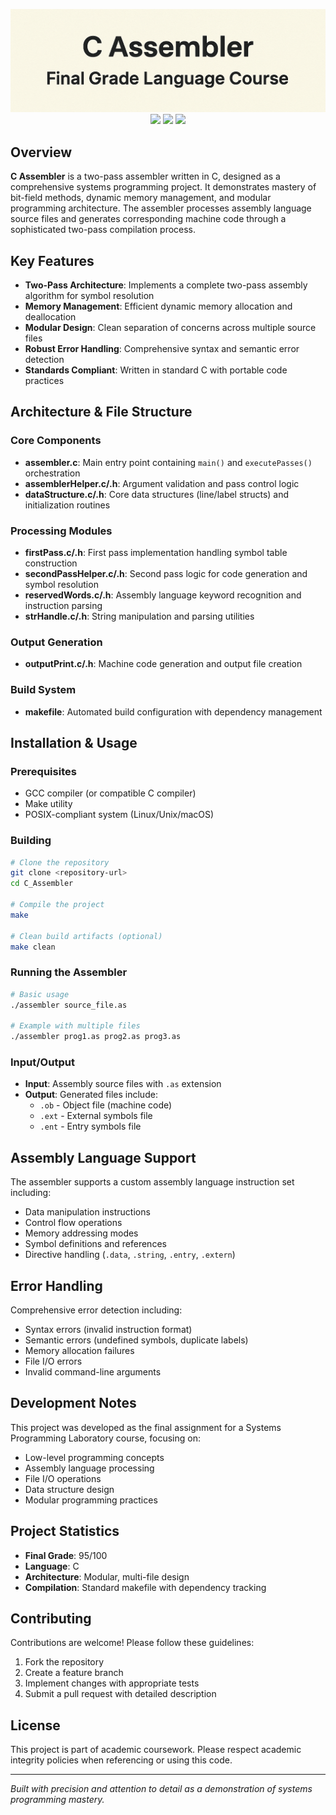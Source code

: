 <p align="center">
  <img src="assets/c-assembler-readme.png" alt="C Assembler Overview" width="600"><br>
  <img src="https://img.shields.io/badge/course-systems_programming_laboratory-lightgrey.svg">
  <img src="https://img.shields.io/badge/language-C-lightgrey.svg">
  <img src="https://img.shields.io/badge/grade-95-blue.svg">
</p>

## Overview
**C Assembler** is a two-pass assembler written in C, designed as a comprehensive systems programming project. It demonstrates mastery of bit-field methods, dynamic memory management, and modular programming architecture. The assembler processes assembly language source files and generates corresponding machine code through a sophisticated two-pass compilation process.

## Key Features
- **Two-Pass Architecture**: Implements a complete two-pass assembly algorithm for symbol resolution
- **Memory Management**: Efficient dynamic memory allocation and deallocation
- **Modular Design**: Clean separation of concerns across multiple source files
- **Robust Error Handling**: Comprehensive syntax and semantic error detection
- **Standards Compliant**: Written in standard C with portable code practices

## Architecture & File Structure

### Core Components
- **assembler.c**: Main entry point containing `main()` and `executePasses()` orchestration
- **assemblerHelper.c/.h**: Argument validation and pass control logic
- **dataStructure.c/.h**: Core data structures (line/label structs) and initialization routines

### Processing Modules
- **firstPass.c/.h**: First pass implementation handling symbol table construction
- **secondPassHelper.c/.h**: Second pass logic for code generation and symbol resolution
- **reservedWords.c/.h**: Assembly language keyword recognition and instruction parsing
- **strHandle.c/.h**: String manipulation and parsing utilities

### Output Generation
- **outputPrint.c/.h**: Machine code generation and output file creation

### Build System
- **makefile**: Automated build configuration with dependency management

## Installation & Usage

### Prerequisites
- GCC compiler (or compatible C compiler)
- Make utility
- POSIX-compliant system (Linux/Unix/macOS)

### Building
```bash
# Clone the repository
git clone <repository-url>
cd C_Assembler

# Compile the project
make

# Clean build artifacts (optional)
make clean
```

### Running the Assembler
```bash
# Basic usage
./assembler source_file.as

# Example with multiple files
./assembler prog1.as prog2.as prog3.as
```

### Input/Output
- **Input**: Assembly source files with `.as` extension
- **Output**: Generated files include:
  - `.ob` - Object file (machine code)
  - `.ext` - External symbols file
  - `.ent` - Entry symbols file

## Assembly Language Support
The assembler supports a custom assembly language instruction set including:
- Data manipulation instructions
- Control flow operations
- Memory addressing modes
- Symbol definitions and references
- Directive handling (`.data`, `.string`, `.entry`, `.extern`)

## Error Handling
Comprehensive error detection including:
- Syntax errors (invalid instruction format)
- Semantic errors (undefined symbols, duplicate labels)
- Memory allocation failures
- File I/O errors
- Invalid command-line arguments

## Development Notes
This project was developed as the final assignment for a Systems Programming Laboratory course, focusing on:
- Low-level programming concepts
- Assembly language processing
- File I/O operations
- Data structure design
- Modular programming practices

## Project Statistics
- **Final Grade**: 95/100
- **Language**: C
- **Architecture**: Modular, multi-file design
- **Compilation**: Standard makefile with dependency tracking

## Contributing
Contributions are welcome! Please follow these guidelines:
1. Fork the repository
2. Create a feature branch
3. Implement changes with appropriate tests
4. Submit a pull request with detailed description

## License
This project is part of academic coursework. Please respect academic integrity policies when referencing or using this code.

---
*Built with precision and attention to detail as a demonstration of systems programming mastery.*

